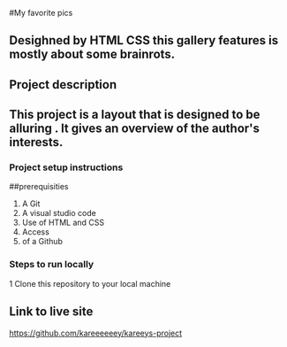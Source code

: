 #My favorite pics

Desighned by HTML CSS this gallery features is mostly about some brainrots.
---

## Project description

This project is a layout that is designed to be alluring . It gives an overview of the author's interests.
---

### Project setup instructions

##prerequisities
1. A Git
2. A visual studio code
3. Use of HTML and CSS
4. Access
5.  of a Github

   
### Steps to run locally
1 Clone this repository to your local machine
## Link to live site
https://github.com/kareeeeeey/kareeys-project




